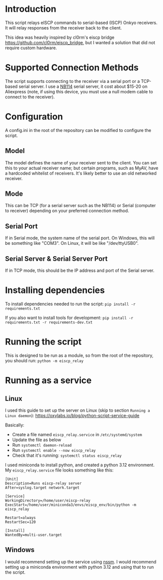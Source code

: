 # Introduction

This script relays eISCP commands to serial-based (ISCP) Onkyo receivers. It will relay responses from the receiver back to the client.

This idea was heavily inspired by cl0rm's eiscp bridge https://github.com/cl0rm/eiscp_bridge, but I wanted a solution that did not require custom hardware.

# Supported Connection Methods

The script supports connecting to the receiver via a serial port or a TCP-based serial server. I use a [NB114](https://www.cdebyte.com/products/NB114) serial server, it cost about $15-20 on Aliexpress (note, if using this device, you must use a null modem cable to connect to the receiver).

# Configuration

A config.ini in the root of the repository can be modified to configure the script.

## Model

The model defines the name of your receiver sent to the client. You can set this to your actual receiver name; but certain programs, such as MyAV, have a hardcoded whitelist of receivers. It's likely better to use an old networked receiver.

## Mode

This can be TCP (for a serial server such as the NB114) or Serial (computer to receiver) depending on your preferred connection method.

## Serial Port

If in Serial mode, the system name of the serial port. On Windows, this will be something like "COM3". On Linux, it will be like "/dev/ttyUSB0".

## Serial Server & Serial Server Port

If in TCP mode, this should be the IP address and port of the Serial server.

# Installing dependencies

To install dependencies needed to run the script:
`pip install -r requirements.txt`

If you also want to install tools for development:
`pip install -r requirements.txt -r requirements-dev.txt`

# Running the script

This is designed to be run as a module, so from the root of the repository, you should run:
`python -m eiscp_relay`

# Running as a service

## Linux

I used this guide to set up the server on Linux (skip to section `Running a Linux daemon`):
https://oxylabs.io/blog/python-script-service-guide

Basically:

 * Create a file named `eiscp_relay.service` in `/etc/systemd/system`
 * Update the file as below
 * Run `systemctl daemon-reload`
 * Run `systemctl enable --now eiscp_relay`
 * Check that it's running: `systemctl status eiscp_relay`


I used miniconda to install python, and created a python 3.12 environment. My `eiscp_relay.service` file looks something like this:

```
[Unit]
Description=Runs eiscp-relay server
After=syslog.target network.target

[Service]
WorkingDirectory=/home/user/eiscp-relay
ExecStart=/home/user/miniconda3/envs/eiscp_env/bin/python -m eiscp_relay

Restart=always
RestartSec=120

[Install]
WantedBy=multi-user.target
```

## Windows

I would recommend setting up the service using [nssm](https://nssm.cc). I would recommend setting up a miniconda environment with python 3.12 and using that to run the script.
